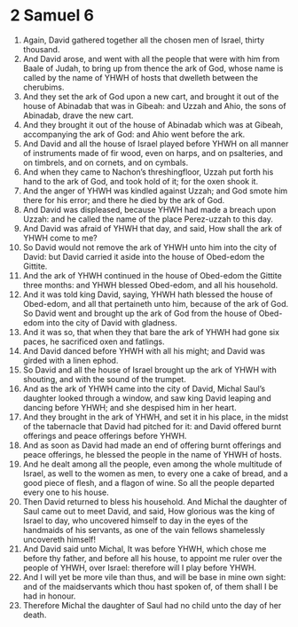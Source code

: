 ﻿# 2 Samuel 6
1. Again, David gathered together all the chosen men of Israel, thirty thousand. 
2. And David arose, and went with all the people that were with him from Baale of Judah, to bring up from thence the ark of God, whose name is called by the name of YHWH of hosts that dwelleth between the cherubims. 
3. And they set the ark of God upon a new cart, and brought it out of the house of Abinadab that was in Gibeah: and Uzzah and Ahio, the sons of Abinadab, drave the new cart. 
4. And they brought it out of the house of Abinadab which was at Gibeah, accompanying the ark of God: and Ahio went before the ark. 
5. And David and all the house of Israel played before YHWH on all manner of instruments made of fir wood, even on harps, and on psalteries, and on timbrels, and on cornets, and on cymbals. 
6.  And when they came to Nachon’s threshingfloor, Uzzah put forth his hand to the ark of God, and took hold of it; for the oxen shook it. 
7. And the anger of YHWH was kindled against Uzzah; and God smote him there for his error; and there he died by the ark of God. 
8. And David was displeased, because YHWH had made a breach upon Uzzah: and he called the name of the place Perez-uzzah to this day. 
9. And David was afraid of YHWH that day, and said, How shall the ark of YHWH come to me? 
10. So David would not remove the ark of YHWH unto him into the city of David: but David carried it aside into the house of Obed-edom the Gittite. 
11. And the ark of YHWH continued in the house of Obed-edom the Gittite three months: and YHWH blessed Obed-edom, and all his household. 
12.  And it was told king David, saying, YHWH hath blessed the house of Obed-edom, and all that pertaineth unto him, because of the ark of God. So David went and brought up the ark of God from the house of Obed-edom into the city of David with gladness. 
13. And it was so, that when they that bare the ark of YHWH had gone six paces, he sacrificed oxen and fatlings. 
14. And David danced before YHWH with all his might; and David was girded with a linen ephod. 
15. So David and all the house of Israel brought up the ark of YHWH with shouting, and with the sound of the trumpet. 
16. And as the ark of YHWH came into the city of David, Michal Saul’s daughter looked through a window, and saw king David leaping and dancing before YHWH; and she despised him in her heart. 
17.  And they brought in the ark of YHWH, and set it in his place, in the midst of the tabernacle that David had pitched for it: and David offered burnt offerings and peace offerings before YHWH. 
18. And as soon as David had made an end of offering burnt offerings and peace offerings, he blessed the people in the name of YHWH of hosts. 
19. And he dealt among all the people, even among the whole multitude of Israel, as well to the women as men, to every one a cake of bread, and a good piece of flesh, and a flagon of wine. So all the people departed every one to his house. 
20.  Then David returned to bless his household. And Michal the daughter of Saul came out to meet David, and said, How glorious was the king of Israel to day, who uncovered himself to day in the eyes of the handmaids of his servants, as one of the vain fellows shamelessly uncovereth himself! 
21. And David said unto Michal, It was before YHWH, which chose me before thy father, and before all his house, to appoint me ruler over the people of YHWH, over Israel: therefore will I play before YHWH. 
22. And I will yet be more vile than thus, and will be base in mine own sight: and of the maidservants which thou hast spoken of, of them shall I be had in honour. 
23. Therefore Michal the daughter of Saul had no child unto the day of her death. 

